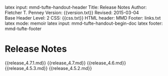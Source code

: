 latex input:	mmd-tufte-handout-header
Title:	Release Notes
Author:	Fletcher T. Penney
Version:	{{version.txt}}
Revised:	2015-03-04  
Base Header Level:	2
CSS:	{{css.txt}}
HTML header:	<script type="text/javascript"
	src="http://cdn.mathjax.org/mathjax/latest/MathJax.js?config=TeX-AMS-MML_HTMLorMML">
	</script>
MMD Footer:	links.txt
latex mode:	memoir
latex input:	mmd-tufte-handout-begin-doc
latex footer:	mmd-tufte-footer


# Release Notes #

{{release_4.7.1.md}}
{{release_4.7.md}}
{{release_4.6.md}}
{{release_4.5.3.md}}
{{release_4.5.2.md}}
